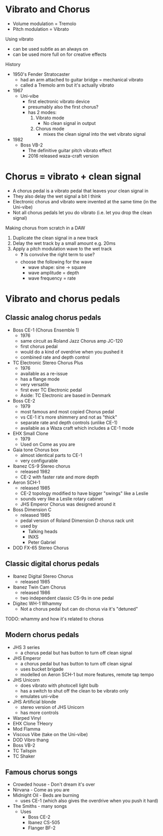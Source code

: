 # Vibrato and Chorus

- Volume modulation = Tremolo
- Pitch modulation = Vibrato

Using vibrato

- can be used subtle as an always on
- can be used more full on for creative effects

History

- 1950's Fender Stratocaster
    - had an arm attached to guitar bridge = mechanical vibrato
    - called a Tremolo arm but it's actually vibrato
- 1967
    - Uni-vibe
        - first electronic vibrato device
        - presumably also the first chorus?
        - has 2 modes:
            1. Vibrato mode
                - No clean signal in output
            2. Chorus mode
                - mixes the clean signal into the wet vibrato signal
- 1982
    - Boss VB-2
        - The definitive guitar pitch vibrato effect
        - 2016 released waza-craft version

# Chorus = vibrato + clean signal

- A chorus pedal is a vibrato pedal that leaves your clean signal in
- They also delay the wet signal a bit I think
- Electronic chorus and vibrato were invented at the same time (in the Uni-vibe)
- Not all chorus pedals let you do vibrato (i.e. let you drop the clean signal)

Making chorus from scratch in a DAW

1. Duplicate the clean signal in a new track
2. Delay the wet track by a small amount e.g. 20ms
3. Apply a pitch modulation wave to the wet track
    - :question: Is convolve the right term to use?
    - choose the following for the wave
        - wave shape: sine -> square
        - wave amplitude = depth
        - wave frequency = rate

# Vibrato and chorus pedals

## Classic analog chorus pedals

- Boss CE-1 (Chorus Ensemble 1)
    - 1976
    - same circuit as Roland Jazz Chorus amp JC-120
    - first chorus pedal
    - would do a kind of overdrive when you pushed it
    - combined rate and depth control
- TC Electronic Stereo Chorus Plus
    - 1976
    - available as a re-issue
    - has a flange mode
    - very versatile
    - first ever TC Electronic pedal
    - Aside: TC Electronic are based in Denmark
- Boss CE-2
    - 1979
    - most famous and most copied Chorus pedal
    - vs CE-1 it's more shimmery and not as "thick"
    - separate rate and depth controls (unlike CE-1)
    - available as a Waza craft which includes a CE-1 mode
- EHX Small Clone
    - 1979
    - Used on Come as you are
- Gaia tone Chorus box
    - almost identical parts to CE-1
    - very configurable
- Ibanez CS-9 Stereo chorus
    - released 1982
    - CE-2 with faster rate and more depth
- Aeron SCH-1
    - released 1985
    - CE-2 topology modified to have bigger "swings" like a Leslie
    - sounds very like a Leslie rotary cabinet
    - JHS Emperor Chorus was designed around it
- Boss Dimension C
    - released 1985
    - pedal version of Roland Dimension D chorus rack unit
    - used by
        - Talking heads
        - INXS
        - Peter Gabriel
- DOD FX-65 Stereo Chorus

## Classic digital chorus pedals

- Ibanez Digital Stereo Chorus
    - released 1985
- Ibanez Twin Cam Chorus
    - released 1986
    - two independent classic CS-9s in one pedal
- Digitec WH-1 Whammy
    - Not a chorus pedal but can do chorus via it's "detuned"

TODO: whammy and how it's related to chorus

## Modern chorus pedals

- JHS 3 series
    - a chorus pedal but has button to turn off clean signal
- JHS Emperor
    - a chorus pedal but has button to turn off clean signal
    - uses bucket brigade
    - modelled on Aeron SCH-1 but more features, remote tap tempo
- JHS Unicorn
    - does vibrato with photocell light bulb
    - has a switch to shut off the clean to be vibrato only
    - emulates uni-vibe
- JHS Artificial blonde
    - stereo version of JHS Unicorn
    - has more controls
- Warped Vinyl
- EHX Clone THeory
- Mod Flamma
- Viscous Vibe (take on the Uni-vibe)
- DOD Vibro thang
- Boss VB-2
- TC Tailspin
- TC Shaker

## Famous chorus songs

- Crowded house - Don't dream it's over
- Nirvana - Come as you are
- Midnight Oil - Beds are burning
    - uses CE-1 (which also gives the overdrive when you push it hard)
- The Smiths - many songs
    - Uses
        - Boss CE-2
        - Ibanez CS-505
        - Flanger BF-2
